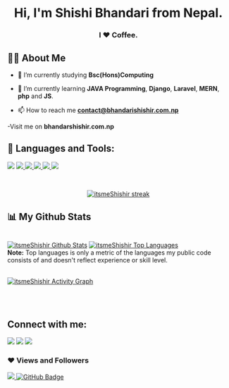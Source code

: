 


<h1 align="center">Hi, I'm Shishi Bhandari from Nepal.</h1>
<h3 align="center">I ❤ Coffee.</h3>


## 🙋‍♂️ About Me

- 📖 I’m currently studying **Bsc(Hons)Computing**

- 🌱 I’m currently learning **JAVA Programming**, **Django**, **Laravel**, **MERN**, **php** and **JS**.

- 📫 How to reach me **contact@bhandarishishir.com.np**

-Visit me on **bhandarshishir.com.np**

<!-- - ⚡ Fun fact **I play games very often.** -->

## 🚀 Languages and Tools:

<p align="left"> 
    <img src="https://img.icons8.com/color/48/000000/java-coffee-cup-logo--v2.png"/>
    <a href="https://www.w3.org/html/" target="_blank"> <img src="https://img.icons8.com/color/48/000000/html-5.png"/> </a> 
    <a href="https://www.w3schools.com/css/" target="_blank"> <img src="https://img.icons8.com/color/48/000000/css3.png"/> </a> 
    <a href="https://getbootstrap.com" target="_blank"> <img src="https://img.icons8.com/color/48/000000/bootstrap.png"/> </a> 
    <a href="https://www.python.org" target="_blank"> <img src="https://img.icons8.com/color/48/000000/python.png"/> </a> 
    <a href="https://git-scm.com/" target="_blank"> <img src="https://img.icons8.com/color/48/000000/git.png"/> </a> 
</p>

<br/>

<p align="center">
    <a href="https://github.com/itsmeShishir/github-readme-streak-stats">
        <img title="🔥 Get streak stats for your profile at git.io/streak-stats" alt="itsmeShishir streak" src="https://github-readme-streak-stats.herokuapp.com/?user=itsmeShishir&theme=black-ice&hide_border=true&stroke=0000&background=060A0CD0"/>
    </a>
</p>

## 📊 My Github Stats

  <br/>
    <a href="https://github.com/itsmeShishir/github-readme-stats"><img alt="itsmeShishir Github Stats" src="https://github-readme-stats.vercel.app/api?username=itsmeShishir&show_icons=true&count_private=true&theme=react&hide_border=true&bg_color=0D1117" /></a>
  <a href="https://github.com/itsmeShishir/github-readme-stats"><img alt="itsmeShishir Top Languages" src="https://github-readme-stats.vercel.app/api/top-langs/?username=itsmeShishir&langs_count=8&count_private=true&layout=compact&theme=react&hide_border=true&bg_color=0D1117" /></a>
  <br/>
  <b>Note:</b> Top languages is only a metric of the languages my public code consists of and doesn't reflect experience or skill level.


<br/>
<br/>

<a href="https://github.com/itsmeShishir/github-readme-activity-graph"><img alt="itsmeShishir Activity Graph" src="https://activity-graph.herokuapp.com/graph?username=itsmeShishir&bg_color=0D1117&color=5BCDEC&line=5BCDEC&point=FFFFFF&hide_border=true" /></a>

<br/>
<br/>


## Connect with me:
<p align="left">
    
<a href = "https://linktr.ee/dipeshsiwakoti" alt="Linktree"><img src="https://img.icons8.com/color/48/000000/linktree.png"/></a>
<a href = "https://www.facebook.com/shishir.bhandariii" alt="Facebook"><img src="https://img.icons8.com/fluent/48/000000/facebook-new.png"/></a>
<a href = "https://www.instagram.com/shishir.bhandarii/" alt="Instagram"><img src="https://img.icons8.com/fluent/48/000000/instagram-new.png"/></a>


</p>

### ❤ Views and Followers
<a href="https://github.com/Meghna-DAS/github-profile-views-counter">
    <img src="https://komarev.com/ghpvc/?username=itsmeShishir">
</a>
<a href="https://github.com/itsmeShishir?tab=followers"><img src="https://img.shields.io/github/followers/itsmeShishir?label=Followers&style=social" alt="GitHub Badge"></a>
